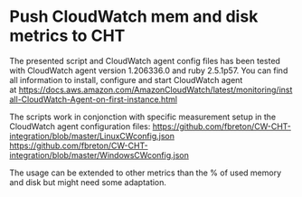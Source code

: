 # Push CloudWatch mem and disk metrics to CHT

The presented script and CloudWatch agent config files has been tested with CloudWatch agent version 1.206336.0 and ruby 2.5.1p57. You can find all information to install, configure and start CloudWatch agent at https://docs.aws.amazon.com/AmazonCloudWatch/latest/monitoring/install-CloudWatch-Agent-on-first-instance.html

The scripts work in conjonction with specific measurement setup in the CloudWatch agent configuration files:
  https://github.com/fbreton/CW-CHT-integration/blob/master/LinuxCWconfig.json
  https://github.com/fbreton/CW-CHT-integration/blob/master/WindowsCWconfig.json
  
The usage can be extended to other metrics than the % of used memory and disk but might need some adaptation. 

